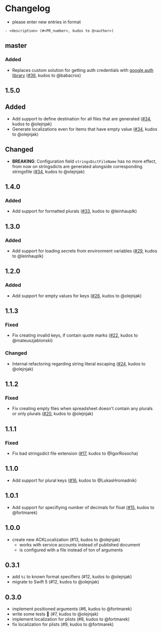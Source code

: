 # Changelog

- please enter new entries in format 

```
- <description> (#<PR_number>, kudos to @<author>)
```

## master

### Added
- Replaces custom solution for getting auth credentials with [google auth library](https://github.com/googleapis/google-auth-library-swift) ([#36](https://github.com/AckeeCZ/ACKLocalization/pull/36), kudos to @babacros)

## 1.5.0

## Added 
- Add support to define destination for all files that are generated ([#34](https://github.com/AckeeCZ/ACKLocalization/pull/34), kudos to @olejnjak)
- Generate localizations even for items that have empty value ([#34](https://github.com/AckeeCZ/ACKLocalization/pull/34), kudos to @olejnjak)

## Changed
- **BREAKING**: Configuration field `stringsDictFileName` has no more effect, from now on stringsdicts are generated alongside corresponding stringsfile ([#34](https://github.com/AckeeCZ/ACKLocalization/pull/34), kudos to @olejnjak)

## 1.4.0

### Added
- Add support for formatted plurals ([#33](https://github.com/AckeeCZ/ACKLocalization/pull/33), kudos to @leinhauplk)

## 1.3.0

### Added
- Add support for loading secrets from environment variables ([#29](https://github.com/AckeeCZ/ACKLocalization/pull/29), kudos to @leinhauplk)

## 1.2.0

### Added
- Add support for empty values for keys ([#26](https://github.com/AckeeCZ/ACKLocalization/pull/22), kudos to @olejnjak)

## 1.1.3

### Fixed
- Fix creating invalid keys, if contain quote marks ([#22](https://github.com/AckeeCZ/ACKLocalization/pull/22), kudos to @mateuszjablonski)

### Changed
- Internal refactoring regarding string literal escaping ([#24](https://github.com/AckeeCZ/ACKLocalization/pull/24), kudos to @olejnjak)

## 1.1.2

### Fixed
- Fix creating empty files when spreadsheet doesn't contain any plurals or only plurals ([#20](https://github.com/AckeeCZ/ACKLocalization/pull/20), kudos to @olejnjak)

## 1.1.1

### Fixed

- Fix bad stringsdict file extension ([#17](https://github.com/AckeeCZ/ACKLocalization/pull/17), kudos to @IgorRosocha)

## 1.1.0

- Add support for plural keys ([#16](https://github.com/AckeeCZ/ACKLocalization/pull/16), kudos to @LukasHromadnik)

## 1.0.1

- Add support for specifiying number of decimals for float ([#15](https://github.com/AckeeCZ/ACKLocalization/pull/15), kudos to @fortmarek)

## 1.0.0

- create new ACKLocalization (#13, kudos to @olejnjak)
    - works with service accounts instead of published document
    - is configured with a file instead of ton of arguments

## 0.3.1

- add `%i` to known format specifiers (#12, kudos to @olejnjak)
- migrate to Swift 5 (#12, kudos to @olejnjak)

## 0.3.0

- implement positioned arguments (#6, kudos to @fortmarek)
- write some tests 💪  (#7, kudos to @olejnjak)
- implement localization for plists (#8, kudos to @fortmarek)
- fix localization for plists (#9, kudos to @fortmarek)

